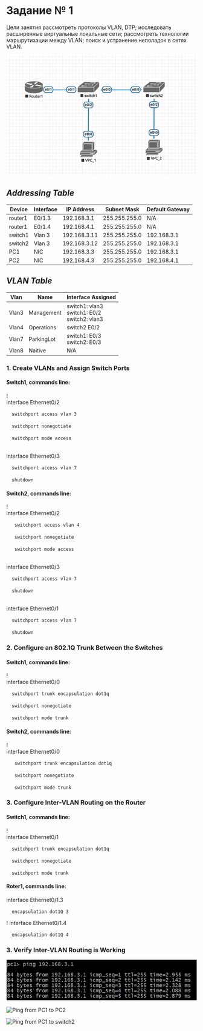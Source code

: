 # Задание № 1
Цели занятия
рассмотреть протоколы VLAN, DTP;
исследовать расширенные виртуальные локальные сети;
рассмотреть технологии маршрутизации между VLAN;
поиск и устранение неполадок в сетях VLAN.

![](https://github.com/tatujo2/networks/blob/main/screenshots/1.1.png)

## _Addressing Table_ 

| Device | Interface  | IP Address   |  Subnet Mask  | Default Gateway |
|--------|------------|--------------|---------------|-----------------|
|router1 | E0/1.3     | 192.168.3.1  | 255.255.255.0 |       N/A       |
|router1 | E0/1.4     | 192.168.4.1  | 255.255.255.0 |       N/A       |
|switch1 | Vlan 3     | 192.168.3.11 | 255.255.255.0 |192.168.3.1      |
|switch2 | Vlan 3     | 192.168.3.12 | 255.255.255.0 |192.168.3.1      |
|PC1     | NIC        | 192.168.3.3  | 255.255.255.0 |192.168.3.1      |
|PC2     | NIC        | 192.168.4.3  | 255.255.255.0 |192.168.4.1      |

## _VLAN Table_ 
|Vlan | Name | Interface Assigned|
|-----|------|-------------------|
|Vlan3|Management|switch1: vlan3 <br> switch1: E0/2 <br> switch2: vlan3|
|Vlan4|Operations|switch2 E0/2|
|Vlan7|ParkingLot|switch1: E0/3 <br> switch2: E0/3 |
|Vlan8|Naitive|N/A|


### 1. Create VLANs and Assign Switch Ports

#### Switch1, commands line:
!
<br> interface Ethernet0/2

      switchport access vlan 3
      
      switchport nonegotiate
  
      switchport mode access

<br> interface Ethernet0/3

      switchport access vlan 7
      
      shutdown



#### Switch2, commands line:
!
<br> interface Ethernet0/2

       switchport access vlan 4
       
       switchport nonegotiate
       
       switchport mode access

<br> interface Ethernet0/3

      switchport access vlan 7
      
      shutdown

<br> interface Ethernet0/1

      switchport access vlan 7
      
      shutdown

### 2. Configure an 802.1Q Trunk Between the Switches

#### Switch1, commands line:
!
<br> interface Ethernet0/0
      
      switchport trunk encapsulation dot1q
      
      switchport nonegotiate
      
      switchport mode trunk

#### Switch2, commands line:
!
<br> interface Ethernet0/0

       switchport trunk encapsulation dot1q
       
       switchport nonegotiate
       
       switchport mode trunk

### 3. Configure Inter-VLAN Routing on the Router 

#### Switch1, commands line:
!
<br> interface Ethernet0/1

      switchport trunk encapsulation dot1q
      
      switchport nonegotiate
      
      switchport mode trunk

#### Roter1, commands line:

interface Ethernet0/1.3

      encapsulation dot1Q 3

!
interface Ethernet0/1.4

      encapsulation dot1Q 4

### 3. Verify Inter-VLAN Routing is Working 

![ Ping from PC1 to its default gateway ](https://github.com/tatujo2/networks/blob/main/screenshots/ping_from_pc1_to_gateway.png)

![ Ping from PC1 to PC2 ]()

![ Ping from PC1 to switch2 ]()




